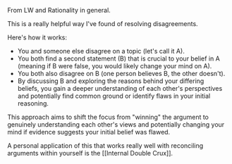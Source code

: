 From LW and Rationality in general. 

This is a really helpful way I've found of resolving disagreements.

Here's how it works:
- You and someone else disagree on a topic (let's call it A).
- You both find a second statement (B) that is crucial to your belief in A (meaning if B were false, you would likely change your mind on A).
- You both also disagree on B (one person believes B, the other doesn't).
- By discussing B and exploring the reasons behind your differing beliefs, you gain a deeper understanding of each other's perspectives and potentially find common ground or identify flaws in your initial reasoning.

This approach aims to shift the focus from "winning" the argument to genuinely understanding each other's views and potentially changing your mind if evidence suggests your initial belief was flawed.

A personal application of this that works really well with reconciling arguments within yourself is the [[Internal Double Crux]].